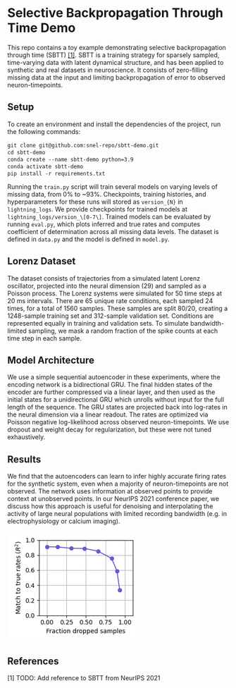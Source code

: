 # Selective Backpropagation Through Time Demo
This repo contains a toy example demonstrating selective backpropagation through time (SBTT) [[1]](#1). SBTT is a training strategy for sparsely sampled, time-varying data with latent dynamical structure, and has been applied to synthetic and real datasets in neuroscience. It consists of zero-filling missing data at the input and limiting backpropagation of error to observed neuron-timepoints.
## Setup
To create an environment and install the dependencies of the project, run the following commands:
```
git clone git@github.com:snel-repo/sbtt-demo.git
cd sbtt-demo
conda create --name sbtt-demo python=3.9
conda activate sbtt-demo
pip install -r requirements.txt
```
Running the `train.py` script will train several models on varying levels of missing data, from 0% to ~93%. Checkpoints, training histories, and hyperparameters for these runs will stored as `version_{N}` in `lightning_logs`. We provide checkpoints for trained models at `lightning_logs/version_\[0-7\]`. Trained models can be evaluated by running `eval.py`, which plots inferred and true rates and computes coefficient of determination across all missing data levels. The dataset is defined in `data.py` and the model is defined in `model.py`.
## Lorenz Dataset
The dataset consists of trajectories from a simulated latent Lorenz oscillator, projected into the neural dimension (29) and sampled as a Poisson process. The Lorenz systems were simulated for 50 time steps at 20 ms intervals. There are 65 unique rate conditions, each sampled 24 times, for a total of 1560 samples. These samples are split 80/20, creating a 1248-sample training set and 312-sample validation set. Conditions are represented equally in training and validation sets. To simulate bandwidth-limited sampling, we mask a random fraction of the spike counts at each time step in each sample. 
## Model Architecture
We use a simple sequential autoencoder in these experiments, where the encoding network is a bidirectional GRU. The final hidden states of the encoder are further compressed via a linear layer, and then used as the initial states for a unidirectional GRU which unrolls without input for the full length of the sequence. The GRU states are projected back into log-rates in the neural dimension via a linear readout. The rates are optimized via Poisson negative log-likelihood across observed neuron-timepoints. We use dropout and weight decay for regularization, but these were not tuned exhaustively.
## Results
We find that the autoencoders can learn to infer highly accurate firing rates for the synthetic system, even when a majority of neuron-timepoints are not observed. The network uses information at observed points to provide context at unobserved points. In our NeurIPS 2021 conference paper, we discuss how this approach is useful for denoising and interpolating the activity of large neural populations with limited recording bandwidth (e.g. in electrophysiology or calcium imaging).

![](sbtt-demo/result.png)


## References
<a id="1">[1]</a> TODO: Add reference to SBTT from NeurIPS 2021
